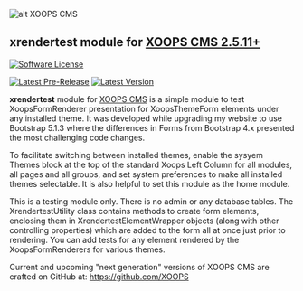 ![alt XOOPS CMS](https://xoops.org/images/logoXoops4GithubRepository.png)
## xrendertest module for [XOOPS CMS 2.5.11+](https://xoops.org)
[![Software License](https://img.shields.io/badge/license-GPL-brightgreen.svg?style=flat)](https://www.gnu.org/licenses/gpl-2.0.html)

[![Latest Pre-Release](https://img.shields.io/github/tag/DejaDingo/xrendertest.svg?style=flat)](https://github.com/DejaDingo/xrendertest/tags/)
[![Latest Version](https://img.shields.io/github/release/DejaDingo/xrendertest.svg?style=flat)](https://github.com/DejaDingo/xrendertest/releases/)

**xrendertest** module for [XOOPS CMS](https://xoops.org) is a simple module to test XoopsFormRenderer presentation
for XoopsThemeForm elements under any installed theme.
It was developed while upgrading my website to use Bootstrap 5.1.3 where the differences in Forms from Bootstrap 4.x
presented the most challenging code changes.

To facilitate switching between installed themes, enable the sysyem Themes block
at the top of the standard Xoops Left Column for all modules, all pages and all groups,
and set system preferences to make all installed themes selectable.
It is also helpful to set this module as the home module.

This is a testing module only.  There is no admin or any database tables.
The XrendertestUtility class contains methods to create form elements,
enclosing them in XrendertestElementWrapper objects (along with other controlling properties)
which are added to the form all at once just prior to rendering.
You can add tests for any element rendered by the XoopsFormRenderers for various themes.

Current and upcoming "next generation" versions of XOOPS CMS are crafted on GitHub at: https://github.com/XOOPS
